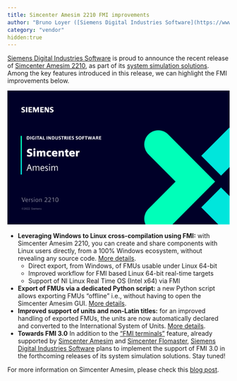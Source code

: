 ```yaml
---
title: Simcenter Amesim 2210 FMI improvements
author: "Bruno Loyer ([Siemens Digital Industries Software](https://www.sw.siemens.com/ ))"
category: "vendor"
hidden:true
---
```


[Siemens Digital Industries Software](https://www.sw.siemens.com/ ) is proud to announce the recent release of [Simcenter Amesim 2210](https://www.plm.automation.siemens.com/global/en/products/simcenter/simcenter-amesim.html ), as part of its [system simulation solutions](https://www.youtube.com/watch?v=PNvEug8pcDM ). Among the key features introduced in this release, we can highlight the FMI improvements below.

![](amesim_banner_2210.png)

- **Leveraging Windows to Linux cross-compilation using FMI:** with Simcenter Amesim 2210, you can create and share components with Linux users directly, from a 100% Windows ecosystem, without revealing any source code. [More details](amesim_details.html).
  - Direct export, from Windows, of FMUs usable under Linux 64-bit
  - Improved workflow for FMI based Linux 64-bit real-time targets
  - Support of NI Linux Real Time OS (Intel x64) via FMI
- **Export of FMUs via a dedicated Python script:** a new Python script allows exporting FMUs “offline” i.e., without having to open the Simcenter Amesim GUI. [More details](amesim_details.html).
- **Improved support of units and non-Latin titles:** for an improved handling of exported FMUs, the units are now automatically declared and converted to the International System of Units. [More details](amesim_details.html).
- **Towards FMI 3.0**
In addition to the [“FMI terminals”](https://newsletter.modelica.org/2021-03/index#fmi-physical-terminals-between-simcenter-amesim-and-simcenter-flomaster ) feature, already supported by [Simcenter Amesim](https://www.plm.automation.siemens.com/global/fr/products/simcenter/simcenter-amesim.html ) and [Simcenter Flomaster](https://www.plm.automation.siemens.com/global/en/products/simcenter/flomaster.html ), [Siemens Digital Industries Software](https://www.sw.siemens.com/ ) plans to implement the support of FMI 3.0 in the forthcoming releases of its system simulation solutions. Stay tuned!

For more information on Simcenter Amesim, please check this [blog post](https://blogs.sw.siemens.com/simcenter/whats-new-in-simcenter-system-simulation-2210/ ).
